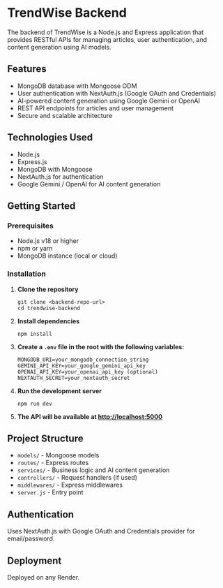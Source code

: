 # TrendWise Backend

The backend of TrendWise is a Node.js and Express application that provides RESTful APIs for managing articles, user authentication, and content generation using AI models.

## Features

- MongoDB database with Mongoose ODM
- User authentication with NextAuth.js (Google OAuth and Credentials)
- AI-powered content generation using Google Gemini or OpenAI
- REST API endpoints for articles and user management
- Secure and scalable architecture

## Technologies Used

- Node.js
- Express.js
- MongoDB with Mongoose
- NextAuth.js for authentication
- Google Gemini / OpenAI for AI content generation

## Getting Started

### Prerequisites

- Node.js v18 or higher
- npm or yarn
- MongoDB instance (local or cloud)

### Installation

1. **Clone the repository**
    ```
    git clone <backend-repo-url>
    cd trendwise-backend
    ```
2. **Install dependencies**
    ```
    npm install
    ```
3. **Create a `.env` file in the root with the following variables:**
    ```
    MONGODB_URI=your_mongodb_connection_string
    GEMINI_API_KEY=your_google_gemini_api_key
    OPENAI_API_KEY=your_openai_api_key (optional)
    NEXTAUTH_SECRET=your_nextauth_secret
    ```
4. **Run the development server**
    ```
    npm run dev
    ```
5. **The API will be available at [http://localhost:5000](http://localhost:5000)**

## Project Structure

- `models/` - Mongoose models
- `routes/` - Express routes
- `services/` - Business logic and AI content generation
- `controllers/` - Request handlers (if used)
- `middlewares/` - Express middlewares
- `server.js` - Entry point

## Authentication

Uses NextAuth.js with Google OAuth and Credentials provider for email/password.

## Deployment

Deployed on any Render.

